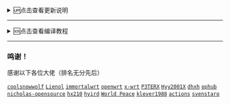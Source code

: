 
<details>
<summary>🆙点击查看更新说明</summary>
<br>

2022年10月9号，因为上游Lienol大佬删除了22.03源码，我这里也就把22.03改成他的21.02源码了，编译脚本的ubuntu也从20.04改成22.04


2022年7月28号，编译时候在diy-part.sh文件里面可以对OpenClash代码进行分支选择，可选master或者dev分支，选错或者不选就默认使用master分支


2022年7月6号16点，去除重复插件


2022年4月27号修改
  
1、把 build/openwrt_amlogic/diy-part.sh 里面的晶晨打包组合的路径修改过了，请及时更新

2、把编译的时候不想要的固件或者文件的删除方法修改过了，注意diy-part.sh的代码路径也修改过了，要及时更新，新删除方法请到《[`删除不想要的固件或者文件`](https://github.com/danshui-git/shuoming/blob/master/%E5%9B%BA%E4%BB%B6%E6%96%87%E4%BB%B6%E5%A4%B9%E6%95%B4%E7%90%86.md)》查看说明

<br />
</details>

---
<details>
<summary>🆘点击查看编译教程</summary>
<br>

### [`github编译教程`](https://github.com/danshui-git/shuoming#readme)

### [`本地Ubuntu一键编译`](https://github.com/281677160/bendi)

### [`本地一键提取.config然后在云编译脚本使用`](https://github.com/281677160/bendi)

<br />
</details>


---
 ### 鸣谢！
 感谢以下各位大佬（排名无分先后）<br />
 
 [`coolsnowwolf`](https://github.com/coolsnowwolf/lede/tree/master)
 [`Lienol`](https://github.com/Lienol/openwrt/tree/21.02)
 [`immortalwrt`](https://github.com/immortalwrt/immortalwrt)
 [`openwrt`](https://github.com/openwrt/openwrt)
 [`x-wrt`](https://github.com/x-wrt/x-wrt)
 [`P3TERX`](https://github.com/P3TERX/Actions-OpenWrt)
 [`Hyy2001X`](https://github.com/Hyy2001X/AutoBuild-Actions)
 [`dhxh`](https://github.com/dhxh/Openwrt-Build)
 [`ophub`](https://github.com/ophub/amlogic-s9xxx-openwrt)
 [`nicholas-opensource`](https://github.com/nicholas-opensource/OpenWrt-Autobuild)
 [`hx210`](#/README.md)
 [`hyird`](#/README.md)
 [`World Peace`](#/README.md)
 [`klever1988`](https://github.com/klever1988/cachewrtbuild)
 [`actions`](https://github.com/actions/upload-artifact)
 [`svenstaro`](https://github.com/svenstaro/upload-release-action)
